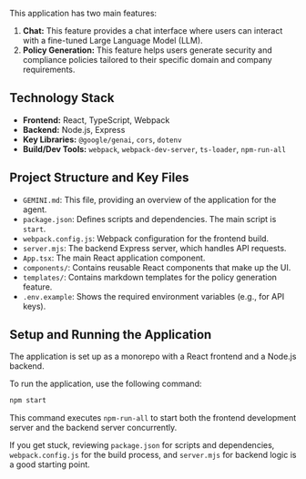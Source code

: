 This application has two main features:

1.  **Chat:** This feature provides a chat interface where users can interact with a fine-tuned Large Language Model (LLM).
2.  **Policy Generation:** This feature helps users generate security and compliance policies tailored to their specific domain and company requirements.

## Technology Stack

*   **Frontend:** React, TypeScript, Webpack
*   **Backend:** Node.js, Express
*   **Key Libraries:** `@google/genai`, `cors`, `dotenv`
*   **Build/Dev Tools:** `webpack`, `webpack-dev-server`, `ts-loader`, `npm-run-all`

## Project Structure and Key Files

*   `GEMINI.md`: This file, providing an overview of the application for the agent.
*   `package.json`: Defines scripts and dependencies. The main script is `start`.
*   `webpack.config.js`: Webpack configuration for the frontend build.
*   `server.mjs`: The backend Express server, which handles API requests.
*   `App.tsx`: The main React application component.
*   `components/`: Contains reusable React components that make up the UI.
*   `templates/`: Contains markdown templates for the policy generation feature.
*   `.env.example`: Shows the required environment variables (e.g., for API keys).

## Setup and Running the Application

The application is set up as a monorepo with a React frontend and a Node.js backend.

To run the application, use the following command:

```bash
npm start
```

This command executes `npm-run-all` to start both the frontend development server and the backend server concurrently.

If you get stuck, reviewing `package.json` for scripts and dependencies, `webpack.config.js` for the build process, and `server.mjs` for backend logic is a good starting point.